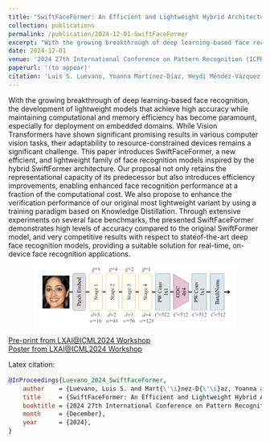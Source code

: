 ```yaml
---
title: "SwiftFaceFormer: An Efficient and Lightweight Hybrid Architecture for Accurate Face Recognition Applications"
collection: publications
permalink: /publication/2024-12-01-SwiftFaceFormer
excerpt: "With the growing breakthrough of deep learning-based face recognition, the development of lightweight models that achieve high accuracy while maintaining computational and memory efficiency has become paramount, especially for deployment on embedded domains. While Vision Transformers have shown significant promising results in various computer vision tasks, their adaptability to resource-constrained devices remains a significant challenge. This paper introduces SwiftFaceFormer, a new efficient, and lightweight family of face recognition models inspired by the hybrid SwiftFormer architecture. Our proposal not only retains the representational capacity of its predecessor but also introduces efficiency improvements, enabling enhanced face recognition performance at a fraction of the computational cost. We also propose to enhance the verification performance of our original most lightweight variant by using a training paradigm based on Knowledge Distillation. Through extensive experiments on several face benchmarks, the presented SwiftFaceFormer demonstrates high levels of accuracy compared to the original SwiftFormer model, and very competitive results with respect to stateof-the-art deep face recognition models, providing a suitable solution for real-time, on-device face recognition applications."
date: 2024-12-01
venue: '2024 27th International Conference on Pattern Recognition (ICPR)'
paperurl: '(to appear)'
citation: 'Luis S. Luevano, Yoanna Martínez-Díaz, Heydi Méndez-Vázquez, Miguel Gonzalez-Mendoza, Davide Frey. "SwiftFaceFormer: An Efficient and Lightweight Hybrid Architecture for Accurate Face Recognition Applications"'
---
```

With the growing breakthrough of deep learning-based face recognition, the development of lightweight models that achieve high accuracy while maintaining computational and memory efficiency has become paramount, especially for deployment on embedded domains. While Vision Transformers have shown significant promising results in various computer vision tasks, their adaptability to resource-constrained devices remains a significant challenge. This paper introduces SwiftFaceFormer, a new efficient, and lightweight family of face recognition models inspired by the hybrid SwiftFormer architecture. Our proposal not only retains the representational capacity of its predecessor but also introduces efficiency improvements, enabling enhanced face recognition performance at a fraction of the computational cost. We also propose to enhance the verification performance of our original most lightweight variant by using a training paradigm based on Knowledge Distillation. Through extensive experiments on several face benchmarks, the presented SwiftFaceFormer demonstrates high levels of accuracy compared to the original SwiftFormer model, and very competitive results with respect to stateof-the-art deep face recognition models, providing a suitable solution for real-time, on-device face recognition applications.

<div style="text-align: center"><img src="/images/publications/2024/SwiftFaceFormer/SwiftFaceFormer-XXS.png" width="400px" /></div>

[Pre-print from LXAI@ICML2024 Workshop](/files/swiftfaceformer_merged.pdf) </br>
[Poster from LXAI@ICML2024 Workshop](/files/SwiftFaceFormer_LXAI_ICML2024_poster.pdf)

<!-- Recommended citation: Yoanna Martínez-Díaz, Heydi Méndez-Vázquez, Luis S. Luevano, Miguel Gonzalez-Mendoza; Proceedings of the IEEE/CVF Conference on Computer Vision and Pattern Recognition (CVPR) Workshops, 2023, pp. 6391-6401 -->

Latex citation:
~~~ BibTex
@InProceedings{Luevano_2024_SwiftFaceFormer,
    author    = {Luevano, Luis S. and Mart{\'\i}nez-D{\'\i}az, Yoanna and M\'endez-V\'azquez, Heydi and Gonzalez-Mendoza, Miguel and Frey, Davide},
    title     = {SwiftFaceFormer: An Efficient and Lightweight Hybrid Architecture for Accurate Face Recognition Applications},
    booktitle = {2024 27th International Conference on Pattern Recognition (ICPR) (to appear)},
    month     = {December},
    year      = {2024},
}
~~~

